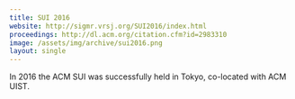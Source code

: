 ```yaml
---
title: SUI 2016
website: http://sigmr.vrsj.org/SUI2016/index.html
proceedings: http://dl.acm.org/citation.cfm?id=2983310
image: /assets/img/archive/sui2016.png
layout: single
---
```


In 2016 the ACM SUI was successfully held in Tokyo, co-located with ACM UIST.
